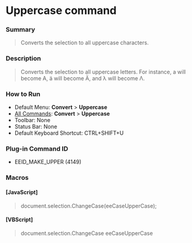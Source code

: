 # Uppercase command

### Summary

> Converts the selection to all uppercase characters.

### Description

> Converts the selection to all uppercase letters. For instance, a will become A, ä will
> become Ä, and λ will become Λ.

### How to Run

- Default Menu: **Convert** \> **Uppercase**
- [All Commands](../tools/all_commands): **Convert** \> **Uppercase**
- Toolbar: None
- Status Bar: None
- Default Keyboard Shortcut: CTRL+SHIFT+U

### Plug-in Command ID

- EEID\_MAKE\_UPPER (4149)

### Macros

#### \[JavaScript\]

> document.selection.ChangeCase(eeCaseUpperCase);

#### \[VBScript\]

> document.selection.ChangeCase eeCaseUpperCase
